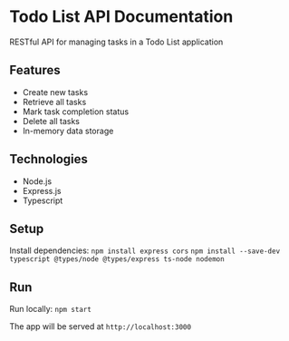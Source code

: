 # Todo List API Documentation

RESTful API for managing tasks in a Todo List application

## Features
- Create new tasks
- Retrieve all tasks
- Mark task completion status
- Delete all tasks
- In-memory data storage

## Technologies
- Node.js
- Express.js
- Typescript

## Setup

Install dependencies:
`npm install express cors`
`npm install --save-dev typescript @types/node @types/express ts-node nodemon`

## Run

Run locally: `npm start`

The app will be served at `http://localhost:3000`